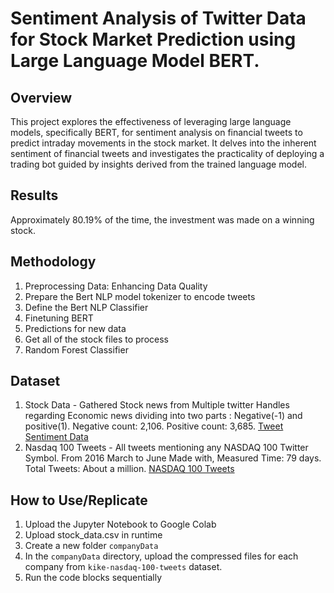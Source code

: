 # Sentiment Analysis of Twitter Data for Stock Market Prediction using Large Language Model BERT.

## Overview
This project explores the effectiveness of leveraging large language models, specifically BERT, for sentiment analysis on financial tweets to predict intraday movements in the stock market. 
It delves into the inherent sentiment of financial tweets and investigates the practicality of deploying a trading bot guided by insights derived from the trained language model.

## Results
Approximately 80.19% of the time, the investment was made on a winning stock.


## Methodology
1. Preprocessing Data: Enhancing Data Quality
2. Prepare the Bert NLP model tokenizer to encode tweets
3. Define the Bert NLP Classifier
4. Finetuning BERT
5. Predictions for new data
6. Get all of the stock files to process
7. Random Forest Classifier

## Dataset
1. Stock Data - Gathered Stock news from Multiple twitter Handles regarding Economic news dividing into two parts : Negative(-1) and positive(1). Negative count: 2,106. Positive count: 3,685.
   [Tweet Sentiment Data](https://www.kaggle.com/datasets/yash612/stockmarket-sentiment-dataset)
3. Nasdaq 100 Tweets - All tweets mentioning any NASDAQ 100 Twitter Symbol. From 2016 March to June Made with, Measured Time: 79 days. Total Tweets: About a million.
   [NASDAQ 100 Tweets](https://data.world/kike/nasdaq-100-tweets)

## How to Use/Replicate
1. Upload the Jupyter Notebook to Google Colab
2. Upload stock_data.csv in runtime
3. Create a new folder `companyData`
4. In the `companyData` directory, upload the compressed files for each company from `kike-nasdaq-100-tweets` dataset.
5. Run the code blocks sequentially
